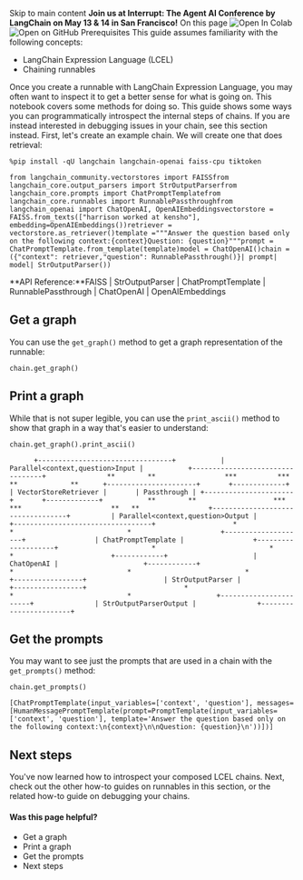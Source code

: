Skip to main content
**Join us at Interrupt: The Agent AI Conference by LangChain on May 13 & 14 in San Francisco!**
On this page
![Open In Colab](https://colab.research.google.com/assets/colab-badge.svg)![Open on GitHub](https://img.shields.io/badge/Open%20on%20GitHub-grey?logo=github&logoColor=white)
Prerequisites
This guide assumes familiarity with the following concepts:
  * LangChain Expression Language (LCEL)
  * Chaining runnables


Once you create a runnable with LangChain Expression Language, you may often want to inspect it to get a better sense for what is going on. This notebook covers some methods for doing so.
This guide shows some ways you can programmatically introspect the internal steps of chains. If you are instead interested in debugging issues in your chain, see this section instead.
First, let's create an example chain. We will create one that does retrieval:
```
%pip install -qU langchain langchain-openai faiss-cpu tiktoken
```

```
from langchain_community.vectorstores import FAISSfrom langchain_core.output_parsers import StrOutputParserfrom langchain_core.prompts import ChatPromptTemplatefrom langchain_core.runnables import RunnablePassthroughfrom langchain_openai import ChatOpenAI, OpenAIEmbeddingsvectorstore = FAISS.from_texts(["harrison worked at kensho"], embedding=OpenAIEmbeddings())retriever = vectorstore.as_retriever()template ="""Answer the question based only on the following context:{context}Question: {question}"""prompt = ChatPromptTemplate.from_template(template)model = ChatOpenAI()chain =({"context": retriever,"question": RunnablePassthrough()}| prompt| model| StrOutputParser())
```

**API Reference:**FAISS | StrOutputParser | ChatPromptTemplate | RunnablePassthrough | ChatOpenAI | OpenAIEmbeddings
## Get a graph​
You can use the `get_graph()` method to get a graph representation of the runnable:
```
chain.get_graph()
```

## Print a graph​
While that is not super legible, you can use the `print_ascii()` method to show that graph in a way that's easier to understand:
```
chain.get_graph().print_ascii()
```

```
      +---------------------------------+           | Parallel<context,question>Input |           +---------------------------------+               **        **                 ***          ***               **             **      +----------------------+       +-------------+ | VectorStoreRetriever |       | Passthrough | +----------------------+       +-------------+           **        **                   ***     ***                      **   **                 +----------------------------------+          | Parallel<context,question>Output |          +----------------------------------+                   *                            *                            *                      +--------------------+                 | ChatPromptTemplate |                 +--------------------+                       *                            *                            *                        +------------+                     | ChatOpenAI |                     +------------+                         *                            *                            *                       +-----------------+                   | StrOutputParser |                   +-----------------+                        *                            *                            *                     +-----------------------+               | StrOutputParserOutput |               +-----------------------+
```

## Get the prompts​
You may want to see just the prompts that are used in a chain with the `get_prompts()` method:
```
chain.get_prompts()
```

```
[ChatPromptTemplate(input_variables=['context', 'question'], messages=[HumanMessagePromptTemplate(prompt=PromptTemplate(input_variables=['context', 'question'], template='Answer the question based only on the following context:\n{context}\n\nQuestion: {question}\n'))])]
```

## Next steps​
You've now learned how to introspect your composed LCEL chains.
Next, check out the other how-to guides on runnables in this section, or the related how-to guide on debugging your chains.
#### Was this page helpful?
  * Get a graph
  * Print a graph
  * Get the prompts
  * Next steps


